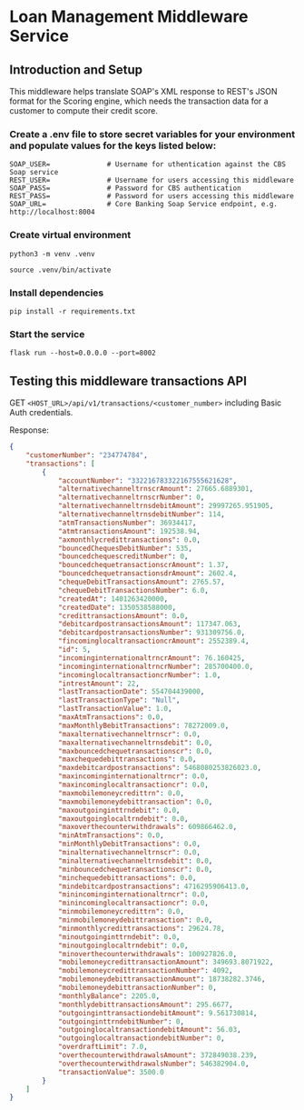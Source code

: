 # Loan Management Middleware Service

## Introduction and Setup
This middleware helps translate SOAP's XML response to REST's JSON format for the Scoring engine, which
needs the transaction data for a customer to compute their credit score.


### Create a **.env** file to store secret variables for your environment and populate values for the keys listed below:
```
SOAP_USER=              # Username for uthentication against the CBS Soap service
REST_USER=              # Username for users accessing this middleware
SOAP_PASS=              # Password for CBS authentication
REST_PASS=              # Password for users accessing this middleware
SOAP_URL=               # Core Banking Soap Service endpoint, e.g. http://localhost:8004
```

### Create virtual environment
`python3 -m venv .venv`

`source .venv/bin/activate`
### Install dependencies
`pip install -r requirements.txt`

### Start the service
`flask run --host=0.0.0.0 --port=8002`

## Testing this middleware transactions API
GET `<HOST_URL>/api/v1/transactions/<customer_number>` including Basic Auth credentials.

Response:
```json
{
    "customerNumber": "234774784",
    "transactions": [
        {
            "accountNumber": "332216783322167555621628",
            "alternativechanneltrnscrAmount": 27665.6889301,
            "alternativechanneltrnscrNumber": 0,
            "alternativechanneltrnsdebitAmount": 29997265.951905,
            "alternativechanneltrnsdebitNumber": 114,
            "atmTransactionsNumber": 36934417,
            "atmtransactionsAmount": 192538.94,
            "axmonthlycredittransactions": 0.0,
            "bouncedChequesDebitNumber": 535,
            "bouncedchequescreditNumber": 0,
            "bouncedchequetransactionscrAmount": 1.37,
            "bouncedchequetransactionsdrAmount": 2602.4,
            "chequeDebitTransactionsAmount": 2765.57,
            "chequeDebitTransactionsNumber": 6.0,
            "createdAt": 1401263420000,
            "createdDate": 1350538588000,
            "credittransactionsAmount": 0.0,
            "debitcardpostransactionsAmount": 117347.063,
            "debitcardpostransactionsNumber": 931309756.0,
            "fincominglocaltransactioncrAmount": 2552389.4,
            "id": 5,
            "incominginternationaltrncrAmount": 76.160425,
            "incominginternationaltrncrNumber": 285700400.0,
            "incominglocaltransactioncrNumber": 1.0,
            "intrestAmount": 22,
            "lastTransactionDate": 554704439000,
            "lastTransactionType": "Null",
            "lastTransactionValue": 1.0,
            "maxAtmTransactions": 0.0,
            "maxMonthlyBebitTransactions": 78272009.0,
            "maxalternativechanneltrnscr": 0.0,
            "maxalternativechanneltrnsdebit": 0.0,
            "maxbouncedchequetransactionscr": 0.0,
            "maxchequedebittransactions": 0.0,
            "maxdebitcardpostransactions": 5468080253826023.0,
            "maxincominginternationaltrncr": 0.0,
            "maxincominglocaltransactioncr": 0.0,
            "maxmobilemoneycredittrn": 0.0,
            "maxmobilemoneydebittransaction": 0.0,
            "maxoutgoinginttrndebit": 0.0,
            "maxoutgoinglocaltrndebit": 0.0,
            "maxoverthecounterwithdrawals": 609866462.0,
            "minAtmTransactions": 0.0,
            "minMonthlyDebitTransactions": 0.0,
            "minalternativechanneltrnscr": 0.0,
            "minalternativechanneltrnsdebit": 0.0,
            "minbouncedchequetransactionscr": 0.0,
            "minchequedebittransactions": 0.0,
            "mindebitcardpostransactions": 4716295906413.0,
            "minincominginternationaltrncr": 0.0,
            "minincominglocaltransactioncr": 0.0,
            "minmobilemoneycredittrn": 0.0,
            "minmobilemoneydebittransaction": 0.0,
            "minmonthlycredittransactions": 29624.78,
            "minoutgoinginttrndebit": 0.0,
            "minoutgoinglocaltrndebit": 0.0,
            "minoverthecounterwithdrawals": 100927826.0,
            "mobilemoneycredittransactionAmount": 349693.8071922,
            "mobilemoneycredittransactionNumber": 4092,
            "mobilemoneydebittransactionAmount": 18738282.3746,
            "mobilemoneydebittransactionNumber": 0,
            "monthlyBalance": 2205.0,
            "monthlydebittransactionsAmount": 295.6677,
            "outgoinginttransactiondebitAmount": 9.561730814,
            "outgoinginttrndebitNumber": 0,
            "outgoinglocaltransactiondebitAmount": 56.03,
            "outgoinglocaltransactiondebitNumber": 0,
            "overdraftLimit": 7.0,
            "overthecounterwithdrawalsAmount": 372849038.239,
            "overthecounterwithdrawalsNumber": 546382904.0,
            "transactionValue": 3500.0
        }
    ]
}
```